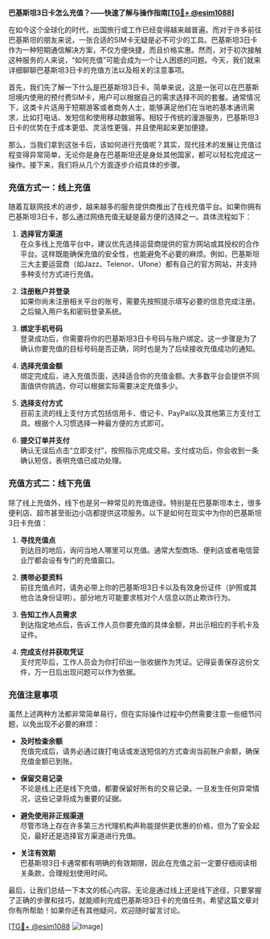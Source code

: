**巴基斯坦3日卡怎么充值？——快速了解与操作指南[[TG💪+ @esim1088](https://t.me/s/esim1088)]**

在如今这个全球化的时代，出国旅行或工作已经变得越来越普遍。而对于许多前往巴基斯坦的朋友来说，一张合适的SIM卡无疑是必不可少的工具。巴基斯坦3日卡作为一种短期通信解决方案，不仅方便快捷，而且价格实惠。然而，对于初次接触这种服务的人来说，“如何充值”可能会成为一个让人困惑的问题。今天，我们就来详细聊聊巴基斯坦3日卡的充值方法以及相关的注意事项。

首先，我们先了解一下什么是巴基斯坦3日卡。简单来说，这是一张可以在巴基斯坦境内使用的预付费SIM卡，用户可以根据自己的需求选择不同的套餐。通常情况下，这类卡片适用于短期游客或者商务人士，能够满足他们在当地的基本通讯需求，比如打电话、发短信和使用移动数据等。相较于传统的漫游服务，巴基斯坦3日卡的优势在于成本更低、灵活性更强，并且使用起来更加便捷。

那么，当我们拿到这张卡后，该如何进行充值呢？其实，现代技术的发展让充值过程变得异常简单，无论你是身在巴基斯坦还是身处其他国家，都可以轻松完成这一操作。接下来，我们将从几个方面逐步介绍具体的步骤。

### **充值方式一：线上充值**

随着互联网技术的进步，越来越多的服务提供商推出了在线充值平台。如果你拥有巴基斯坦3日卡，那么通过网络充值无疑是最方便的选择之一。具体流程如下：

1. **选择官方渠道**  
   在众多线上充值平台中，建议优先选择运营商提供的官方网站或其授权的合作平台。这样既能确保充值的安全性，也能避免不必要的麻烦。例如，巴基斯坦三大主要运营商（如Jazz、Telenor、Ufone）都有自己的官方网站，并支持多种支付方式进行充值。

2. **注册账户并登录**  
   如果你尚未注册相关平台的账号，需要先按照提示填写必要的信息完成注册。之后输入用户名和密码登录系统。

3. **绑定手机号码**  
   登录成功后，你需要将你的巴基斯坦3日卡号码与账户绑定。这一步骤是为了确认你要充值的目标号码是否正确，同时也是为了后续接收充值成功的通知。

4. **选择充值金额**  
   绑定完成后，进入充值页面，选择适合你的充值金额。大多数平台会提供不同面值供你挑选，你可以根据实际需要决定充值多少。

5. **选择支付方式**  
   目前主流的线上支付方式包括信用卡、借记卡、PayPal以及其他第三方支付工具。根据个人习惯选择一种最方便的方式即可。

6. **提交订单并支付**  
   确认无误后点击“立即支付”，按照指示完成交易。支付成功后，你会收到一条确认短信，表明充值已成功处理。

### **充值方式二：线下充值**

除了线上充值外，线下也是另一种常见的充值途径。特别是在巴基斯坦本土，很多便利店、超市甚至街边小店都提供这项服务。以下是如何在现实中为你的巴基斯坦3日卡充值：

1. **寻找充值点**  
   到达目的地后，询问当地人哪里可以充值。通常大型商场、便利店或者电信营业厅都会设有专门的充值窗口。

2. **携带必要资料**  
   前往充值点时，请务必带上你的巴基斯坦3日卡以及有效身份证件（护照或其他合法身份证明）。部分地方可能要求核对个人信息以防止欺诈行为。

3. **告知工作人员需求**  
   到达指定地点后，告诉工作人员你要充值的具体金额，并出示相应的手机卡及证件。

4. **完成支付并获取凭证**  
   支付完毕后，工作人员会为你打印出一张收据作为凭证。记得妥善保存这份文件，万一日后出现问题可以作为依据。

### **充值注意事项**

虽然上述两种方法都非常简单易行，但在实际操作过程中仍然需要注意一些细节问题，以免出现不必要的麻烦：

- **及时检查余额**  
  充值完成后，请务必通过拨打电话或发送短信的方式查询当前账户余额，确保充值金额已到账。

- **保留交易记录**  
  不论是线上还是线下充值，都要保留好所有的交易记录。一旦发生任何异常情况，这些记录将成为重要的证据。

- **避免使用非正规渠道**  
  尽管市场上存在许多第三方代理机构声称能提供更优惠的价格，但为了安全起见，最好还是选择官方渠道进行充值。

- **关注有效期**  
  巴基斯坦3日卡通常都有明确的有效期限，因此在充值之前一定要仔细阅读相关条款，合理规划使用时间。

最后，让我们总结一下本文的核心内容。无论是通过线上还是线下途径，只要掌握了正确的步骤和技巧，就能顺利完成巴基斯坦3日卡的充值任务。希望这篇文章对你有所帮助！如果你还有其他疑问，欢迎随时留言讨论。

[[TG💪+ @esim1088](https://t.me/s/esim1088) ![Image](https://i.postimg.cc/4NQfJmqS/Snipaste-2025-05-13-00-14-12.png)]